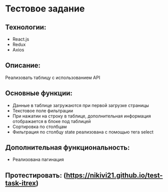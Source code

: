 # Тестовое задание

## Технологии:
* React.js
* Redux
* Axios

## Описание:
Реализовать таблицу с использованием API

## Основные функции:
* Данные в таблице загружаются при первой загрузке страницы
* Текстовое поле фильтрации
* При нажатии на строку в таблице, дополнительная информация отображается в блоке под таблицей
* Сортировка по столбцам
* Фильтрация по столбцу state реализована с помощью тега select

## Дополнительная функциональность:
* Реализована пагинация

## Протестировать: (https://nikivi21.github.io/test-task-itrex)
